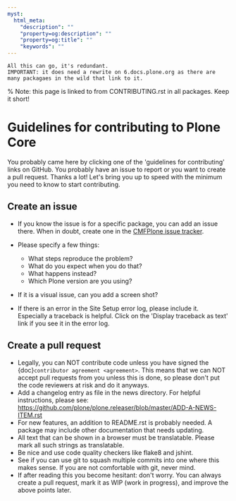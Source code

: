 ```yaml
---
myst:
  html_meta:
    "description": ""
    "property=og:description": ""
    "property=og:title": ""
    "keywords": ""
---
```


```{todo}
All this can go, it's redundant.
IMPORTANT: it does need a rewrite on 6.docs.plone.org as there are many packagaes in the wild that link to it.
```

% Note: this page is linked to from CONTRIBUTING.rst in all packages.  Keep it short!

# Guidelines for contributing to Plone Core

You probably came here by clicking one of the 'guidelines for contributing' links on GitHub.
You probably have an issue to report or you want to create a pull request.
Thanks a lot!
Let's bring you up to speed with the minimum you need to know to start contributing.

## Create an issue

- If you know the issue is for a specific package, you can add an issue there.
    When in doubt, create one in the [CMFPlone issue tracker](https://github.com/plone/Products.CMFPlone/issues).

- Please specify a few things:

  - What steps reproduce the problem?
  - What do you expect when you do that?
  - What happens instead?
  - Which Plone version are you using?

- If it is a visual issue, can you add a screen shot?

- If there is an error in the Site Setup error log, please include it.
    Especially a traceback is helpful.
    Click on the 'Display traceback as text' link if you see it in the error log.

## Create a pull request

- Legally, you can NOT contribute code unless you have signed the {doc}`contributor agreement <agreement>`.
    This means that we can NOT accept pull requests from you unless this is done, so please don't put the code reviewers at risk and do it anyways.
- Add a changelog entry as file in the news directory.
    For helpful instructions, please see: <https://github.com/plone/plone.releaser/blob/master/ADD-A-NEWS-ITEM.rst>
- For new features, an addition to README.rst is probably needed.
    A package may include other documentation that needs updating.
- All text that can be shown in a browser must be translatable.
    Please mark all such strings as translatable.
- Be nice and use code quality checkers like flake8 and jshint.
- See if you can use git to squash multiple commits into one where this makes sense.
    If you are not comfortable with git, never mind.
- If after reading this you become hesitant: don't worry.
    You can always create a pull request, mark it as WIP (work in progress), and improve the above points later.
